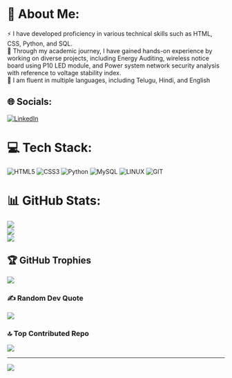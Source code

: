 # 💫 About Me:
⚡ I have developed proficiency in various technical skills such as HTML, CSS, Python, and SQL.<br>🌱 Through my academic journey, I have gained hands-on experience by working on diverse projects, including Energy Auditing, wireless notice board using P10 LED module, and Power system network security analysis with reference to voltage stability index.<br>💬 I am fluent in multiple languages, including Telugu, Hindi, and English


## 🌐 Socials:
[![LinkedIn](https://img.shields.io/badge/LinkedIn-%230077B5.svg?logo=linkedin&logoColor=white)](https://linkedin.com/in/https://www.linkedin.com/in/skky) 

# 💻 Tech Stack:
![HTML5](https://img.shields.io/badge/html5-%23E34F26.svg?style=for-the-badge&logo=html5&logoColor=white) ![CSS3](https://img.shields.io/badge/css3-%231572B6.svg?style=for-the-badge&logo=css3&logoColor=white) ![Python](https://img.shields.io/badge/python-3670A0?style=for-the-badge&logo=python&logoColor=ffdd54) ![MySQL](https://img.shields.io/badge/mysql-%2300f.svg?style=for-the-badge&logo=mysql&logoColor=white) ![LINUX](https://img.shields.io/badge/Linux-FCC624?style=for-the-badge&logo=linux&logoColor=black) ![GIT](https://img.shields.io/badge/Git-fc6d26?style=for-the-badge&logo=git&logoColor=white)
# 📊 GitHub Stats:
![](https://github-readme-stats.vercel.app/api?username=KarthikSadari&theme=maroongold&hide_border=true&include_all_commits=false&count_private=false)<br/>
![](https://github-readme-streak-stats.herokuapp.com/?user=KarthikSadari&theme=maroongold&hide_border=true)<br/>
![](https://github-readme-stats.vercel.app/api/top-langs/?username=KarthikSadari&theme=maroongold&hide_border=true&include_all_commits=false&count_private=false&layout=compact)

## 🏆 GitHub Trophies
![](https://github-profile-trophy.vercel.app/?username=KarthikSadari&theme=radical&no-frame=false&no-bg=true&margin-w=4)

### ✍️ Random Dev Quote
![](https://quotes-github-readme.vercel.app/api?type=horizontal&theme=radical)

### 🔝 Top Contributed Repo
![](https://github-contributor-stats.vercel.app/api?username=KarthikSadari&limit=5&theme=dark&combine_all_yearly_contributions=true)

---
[![](https://visitcount.itsvg.in/api?id=KarthikSadari&icon=0&color=0)](https://visitcount.itsvg.in)

